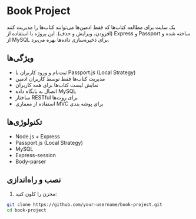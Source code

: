 # Book Project

یک سایت برای مطالعه کتاب‌ها که فقط ادمین‌ها می‌توانند کتاب‌ها را مدیریت کنند (افزودن، ویرایش و حذف). این پروژه با استفاده از Express و Passport ساخته شده و از MySQL برای ذخیره‌سازی داده‌ها بهره می‌برد.

## ویژگی‌ها

- ثبت‌نام و ورود کاربران با Passport.js (Local Strategy)
- مدیریت کتاب‌ها فقط توسط کاربران ادمین
- نمایش لیست کتاب‌ها برای همه کاربران
- اتصال به پایگاه داده MySQL
- ساختار RESTful برای روت‌ها
- استفاده از معماری MVC برای پوشه بندی
## تکنولوژی‌ها

- Node.js + Express
- Passport.js (Local Strategy)
- MySQL
- Express-session
- Body-parser

## نصب و راه‌اندازی

1. مخزن را کلون کنید:

```bash
git clone https://github.com/your-username/book-project.git
cd book-project
